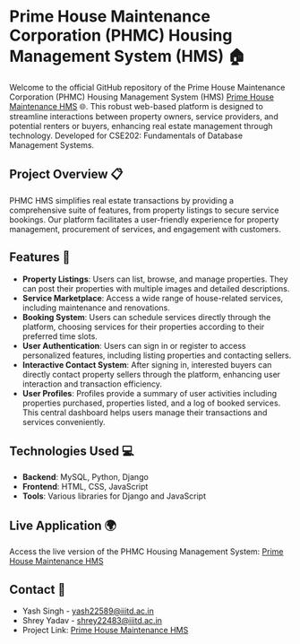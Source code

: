 # Prime House Maintenance Corporation (PHMC) Housing Management System (HMS) 🏠

Welcome to the official GitHub repository of the Prime House Maintenance Corporation (PHMC) Housing Management System (HMS) [Prime House Maintenance HMS](http://tiny.cc/PrimeHouseMaintenance) 🌐. This robust web-based platform is designed to streamline interactions between property owners, service providers, and potential renters or buyers, enhancing real estate management through technology. Developed for CSE202: Fundamentals of Database Management Systems.

## Project Overview 📋

PHMC HMS simplifies real estate transactions by providing a comprehensive suite of features, from property listings to secure service bookings. Our platform facilitates a user-friendly experience for property management, procurement of services, and engagement with customers.

## Features 🚀

- **Property Listings**: Users can list, browse, and manage properties. They can post their properties with multiple images and detailed descriptions.
- **Service Marketplace**: Access a wide range of house-related services, including maintenance and renovations.
- **Booking System**: Users can schedule services directly through the platform, choosing services for their properties according to their preferred time slots.
- **User Authentication**: Users can sign in or register to access personalized features, including listing properties and contacting sellers.
- **Interactive Contact System**: After signing in, interested buyers can directly contact property sellers through the platform, enhancing user interaction and transaction efficiency.
- **User Profiles**: Profiles provide a summary of user activities including properties purchased, properties listed, and a log of booked services. This central dashboard helps users manage their transactions and services conveniently.

## Technologies Used 💻

- **Backend**: MySQL, Python, Django
- **Frontend**: HTML, CSS, JavaScript
- **Tools**: Various libraries for Django and JavaScript

## Live Application 🌍

Access the live version of the PHMC Housing Management System:
[Prime House Maintenance HMS](http://tiny.cc/PrimeHouseMaintenance)

## Contact 📧

- Yash Singh - yash22589@iiitd.ac.in
- Shrey Yadav - shrey22483@iiitd.ac.in
- Project Link: [Prime House Maintenance HMS](https://github.com/YSULTRA/Prime-House-Maintenance)

